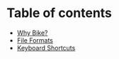 # Table of contents

* [Why Bike?](README.md)
* [File Formats](file-formats.md)
* [Keyboard Shortcuts](keyboard-shortcuts.md)
